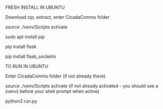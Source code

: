 FRESH INSTALL IN UBUNTU

Download zip, extract, enter CicadaComms folder

source ./venv/Scripts activate

sudo apt install pip

pip install flask

pip install flask_socketio


TO RUN IN UBUNTU

Enter CicadaComms folder (if not already there)

source ./venv/Scripts activate (if not already activated - you should see a (venv) before your shell prompt when active)

python3 run.py
